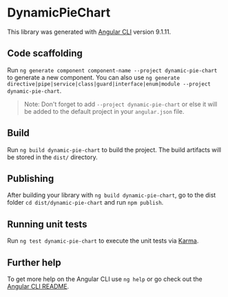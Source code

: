 # DynamicPieChart

This library was generated with [Angular CLI](https://github.com/angular/angular-cli) version 9.1.11.

## Code scaffolding

Run `ng generate component component-name --project dynamic-pie-chart` to generate a new component. You can also use `ng generate directive|pipe|service|class|guard|interface|enum|module --project dynamic-pie-chart`.
> Note: Don't forget to add `--project dynamic-pie-chart` or else it will be added to the default project in your `angular.json` file. 

## Build

Run `ng build dynamic-pie-chart` to build the project. The build artifacts will be stored in the `dist/` directory.

## Publishing

After building your library with `ng build dynamic-pie-chart`, go to the dist folder `cd dist/dynamic-pie-chart` and run `npm publish`.

## Running unit tests

Run `ng test dynamic-pie-chart` to execute the unit tests via [Karma](https://karma-runner.github.io).

## Further help

To get more help on the Angular CLI use `ng help` or go check out the [Angular CLI README](https://github.com/angular/angular-cli/blob/master/README.md).
